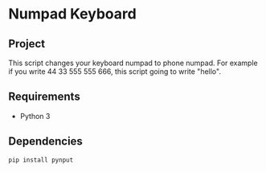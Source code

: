 # Numpad Keyboard

## Project

This script changes your keyboard numpad to phone numpad. For example if you write 44 33 555 555 666, this script going to write "hello".

## Requirements

- Python 3

## Dependencies

```bash
pip install pynput
```

